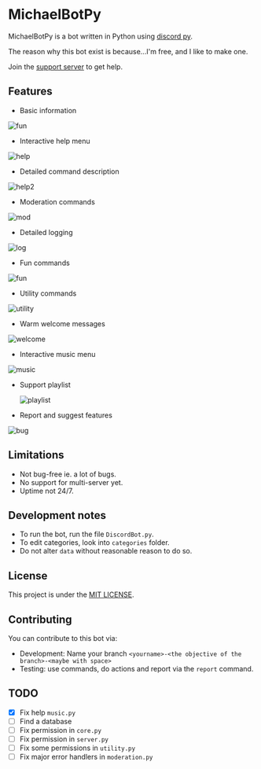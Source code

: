 # MichaelBotPy

MichaelBotPy is a bot written in Python using [discord py](https://github.com/Rapptz/discord.py).

The reason why this bot exist is because...I'm free, and I like to make one.

Join the [support server](https://discord.gg/jeMeyNw) to get help.

## Features

- Basic information

![fun](https://github.com/MikeJollie2707/MichaelBotPy/blob/master/img/info.png)

- Interactive help menu

![help](https://github.com/MikeJollie2707/MichaelBotPy/blob/master/img/help.png)

- Detailed command description

![help2](https://github.com/MikeJollie2707/MichaelBotPy/blob/master/img/help2.png)

- Moderation commands

![mod](https://github.com/MikeJollie2707/MichaelBotPy/blob/master/img/kick.png)

- Detailed logging

![log](https://github.com/MikeJollie2707/MichaelBotPy/blob/master/img/log.png)

- Fun commands

![fun](https://github.com/MikeJollie2707/MichaelBotPy/blob/master/img/fun.png)

- Utility commands

![utility](https://github.com/MikeJollie2707/MichaelBotPy/blob/master/img/utility.png)

- Warm welcome messages

![welcome](https://github.com/MikeJollie2707/MichaelBotPy/blob/master/img/welcome.png)

- Interactive music menu

![music](https://github.com/MikeJollie2707/MichaelBotPy/blob/master/img/music.png)

- Support playlist

  ![playlist](https://github.com/MikeJollie2707/MichaelBotPy/blob/master/img/playlist.png)

- Report and suggest features

![bug](https://github.com/MikeJollie2707/MichaelBotPy/blob/master/img/bug.png)  

## Limitations

- Not bug-free ie. a lot of bugs.
- No support for multi-server yet.
- Uptime not 24/7.

## Development notes

- To run the bot, run the file `DiscordBot.py`.
- To edit categories, look into `categories` folder.
- Do not alter `data` without reasonable reason to do so.

## License

This project is under the [MIT LICENSE](https://github.com/MikeJollie2707/MichaelBotPy/blob/master/LICENSE).

## Contributing

You can contribute to this bot via:

- Development: Name your branch `<yourname>-<the objective of the branch>-<maybe with space>`
- Testing: use commands, do actions and report via the `report` command.

## TODO

- [x] Fix help `music.py`
- [ ] Find a database
- [ ] Fix permission in `core.py`
- [ ] Fix permission in `server.py`
- [ ] Fix some permissions in `utility.py`
- [ ] Fix major error handlers in `moderation.py`
